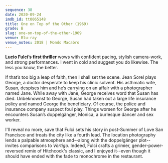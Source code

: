 ```yaml
---
sequence: 38
date: 2020-09-24
imdb_id: tt0065148
title: One on Top of the Other (1969)
grade: B
slug: one-on-top-of-the-other-1969
venue: Blu-ray
venue_notes: 2018 | Mondo Macabro
---
```


**Lucio Fulci’s first thriller** wows with confident pacing, stylish camera-work, and strong performances. I went in cold and suggest you do likewise. The less you know, the better.

<!-- end -->

If that’s too big a leap of faith, then I shall set the scene. Jean Sorel plays George, a doctor desperate to keep his clinic solvent. His asthmatic wife, Susan, despises him and he’s carrying on an affair with a photographer named Jane. While away with Jane, George receives word that Susan has died. Unbeknownst to George, Susan had taken out a large life insurance policy and named George the beneficiary. Of course, the police and insurance company suspect foul play. Things worsen for George after he encounters Susan’s doppelgänger, Monica, a burlesque dancer and sex worker.

I'll reveal no more, save that Fulci sets his story in post-Summer of Love San Francisco and treats the city like a fourth lead. The location photography lends a palpable atmosphere and--along with the doppelgänger plot--invites comparisons to <span data-imdb-id="tt0052357">_Vertigo_</span>. Indeed, Fulci crafts a grimier, gender-power-reversed remix of Hitchcock's classic, and I enjoyed it--even though it should have ended with the fade to monochrome in the restaurant.
